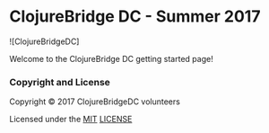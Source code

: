# ClojureBridge DC - Summer 2017

![ClojureBridgeDC]

Welcome to the ClojureBridge DC getting started page!


### Copyright and License

Copyright © 2017 ClojureBridgeDC volunteers

Licensed under the [MIT](http://opensource.org/licenses/MIT) [LICENSE](LICENSE)
